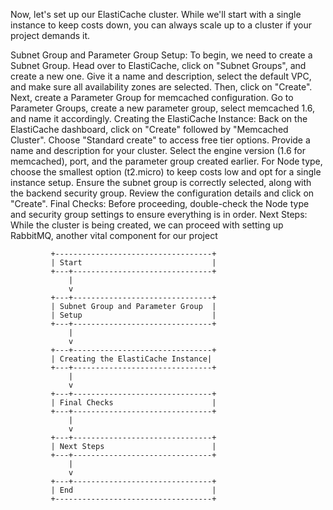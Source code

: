 Now, let's set up our ElastiCache cluster. While we'll start with a single instance to keep costs down, you can always scale up to a cluster if your project demands it.

Subnet Group and Parameter Group Setup:
To begin, we need to create a Subnet Group. Head over to ElastiCache, click on "Subnet Groups", and create a new one.
Give it a name and description, select the default VPC, and make sure all availability zones are selected. Then, click on "Create".
Next, create a Parameter Group for memcached configuration. Go to Parameter Groups, create a new parameter group, select memcached 1.6, and name it accordingly.
Creating the ElastiCache Instance:
Back on the ElastiCache dashboard, click on "Create" followed by "Memcached Cluster".
Choose "Standard create" to access free tier options.
Provide a name and description for your cluster.
Select the engine version (1.6 for memcached), port, and the parameter group created earlier.
For Node type, choose the smallest option (t2.micro) to keep costs low and opt for a single instance setup.
Ensure the subnet group is correctly selected, along with the backend security group.
Review the configuration details and click on "Create".
Final Checks:
Before proceeding, double-check the Node type and security group settings to ensure everything is in order.
Next Steps:
While the cluster is being created, we can proceed with setting up RabbitMQ, another vital component for our project

             +-----------------------------------+
             | Start                             |
             +---+-------------------------------+
                 |
                 v
             +---+-------------------------------+
             | Subnet Group and Parameter Group  |
             | Setup                             |
             +---+-------------------------------+
                 |
                 v
             +---+-------------------------------+
             | Creating the ElastiCache Instance|
             +---+-------------------------------+
                 |
                 v
             +---+-------------------------------+
             | Final Checks                      |
             +---+-------------------------------+
                 |
                 v
             +---+-------------------------------+
             | Next Steps                        |
             +---+-------------------------------+
                 |
                 v
             +---+-------------------------------+
             | End                               |
             +-----------------------------------+
